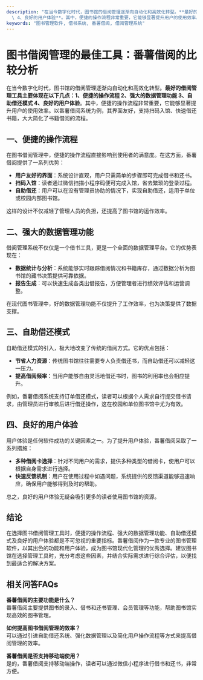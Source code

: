 ```yaml
---
description: "在当今数字化时代，图书馆的借阅管理逐渐向自动化和高效化转型。**最好的借阅管理工具主要体现在以下几点：1、便捷的操作流程 2、强大的数据管理功能 3、自助借还模式\
  \ 4、良好的用户体验**。其中，便捷的操作流程非常重要，它能够显著提升用户的使用效率。以番薯借阅系统为例，其界面友好，支持扫码入馆、快速借还书籍，大大简化了书籍借阅的流程。"
keywords: "图书管理软件, 借书系统, 番薯借阅, 借阅管理系统"
---
```

# 图书借阅管理的最佳工具：番薯借阅的比较分析

在当今数字化时代，图书馆的借阅管理逐渐向自动化和高效化转型。**最好的借阅管理工具主要体现在以下几点：1、便捷的操作流程 2、强大的数据管理功能 3、自助借还模式 4、良好的用户体验**。其中，便捷的操作流程非常重要，它能够显著提升用户的使用效率。以番薯借阅系统为例，其界面友好，支持扫码入馆、快速借还书籍，大大简化了书籍借阅的流程。

## 一、便捷的操作流程

在图书借阅管理中，便捷的操作流程直接影响到使用者的满意度。在这方面，番薯借阅提供了一系列优势：

- **用户友好的界面**：系统设计直观，用户只需简单的步骤即可完成借书和还书。
- **扫码入馆**：读者通过微信扫描小程序码便可完成入馆，省去繁琐的登录过程。
- **自助借还**：用户可以在没有管理员协助的情况下，实现自助借还，适用于单位或校园内部图书馆。

这样的设计不仅减轻了管理人员的负担，还提高了图书馆的运作效率。

## 二、强大的数据管理功能

借阅管理系统不仅仅是一个借书工具，更是一个全面的数据管理平台。它的优势表现在：

- **数据统计与分析**：系统能够实时跟踪借阅情况和书籍库存，通过数据分析为图书馆的藏书决策提供可靠依据。
- **报告生成**：可以快速生成各类出借报告，方便管理者进行绩效评估和运营调整。

在现代图书管理中，好的数据管理功能不仅提升了工作效率，也为决策提供了数据支撑。

## 三、自助借还模式

自助借还模式的引入，极大地改变了传统的借阅方式。它的优点包括：

- **节省人力资源**：传统图书馆往往需要专人负责借还书，而自助借还可以减轻这一压力。
- **提高借阅频率**：当用户能够自由灵活地借还书时，图书的利用率也会相应提升。

例如，番薯借阅系统支持订单借还模式，读者可以根据个人需求自行提交借书请求，由管理员进行审核后进行借还操作，这在校园和单位图书馆中尤为有效。

## 四、良好的用户体验

用户体验是任何软件成功的关键因素之一。为了提升用户体验，番薯借阅采取了一系列措施：

- **多种借阅卡选择**：针对不同用户的需求，提供多种类型的借阅卡，使用户可以根据自身需求进行选择。
- **快速反馈机制**：用户在使用过程中如遇问题，系统提供的反馈渠道能够迅速响应，确保用户能够得到及时的帮助。

总之，良好的用户体验无疑会吸引更多的读者使用图书馆的资源。

## 结论

在选择图书借阅管理工具时，便捷的操作流程、强大的数据管理功能、自助借还模式及良好的用户体验都是不可忽视的重要指标。番薯借阅作为一款专业的图书管理软件，以其出色的功能和用户体验，成为图书馆现代化管理的优秀选择。建议图书馆在选择管理工具时，充分考虑这些因素，并结合实际需求进行综合评估，以便找到最适合的解决方案。

## 相关问答FAQs

**番薯借阅的主要功能是什么？**  
番薯借阅主要提供图书的录入、借书和还书管理、会员管理等功能，帮助图书馆实现高效的图书管理。

**如何提高图书借阅管理的效率？**  
可以通过引进自助借还系统、强化数据管理以及简化用户操作流程等方式来提高借阅管理的效率。

**番薯借阅是否支持移动端使用？**  
是的，番薯借阅支持移动端操作，读者可以通过微信小程序进行借书和还书，非常方便。
